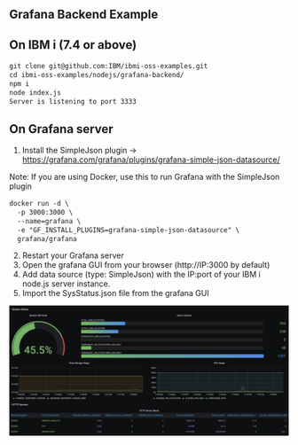 ## Grafana Backend Example

## On IBM i (7.4 or above)
```
git clone git@github.com:IBM/ibmi-oss-examples.git
cd ibmi-oss-examples/nodejs/grafana-backend/
npm i
node index.js
Server is listening to port 3333
```
 
## On Grafana server
1) Install the SimpleJson plugin -> https://grafana.com/grafana/plugins/grafana-simple-json-datasource/

Note: If you are using Docker, use this to run Grafana with the SimpleJson plugin 
```
docker run -d \
  -p 3000:3000 \
  --name=grafana \
  -e "GF_INSTALL_PLUGINS=grafana-simple-json-datasource" \
  grafana/grafana
```
2) Restart your Grafana server
3) Open the grafana GUI from your browser (http://IP:3000 by default)
4) Add data source (type: SimpleJson) with the IP:port of your IBM i node.js server instance.
5) Import the SysStatus.json file from the grafana GUI

![screen shot](./screenshot.png?raw=true)
